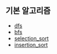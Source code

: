 ## 기본 알고리즘

- [dfs](../master/basic/dfs.py)
- [bfs](../master/basic/bfs.py)
- [selection_sort](../master/basic/selection_sort.py)
- [insertion_sort](../master/basic/insertion_sort.py)
